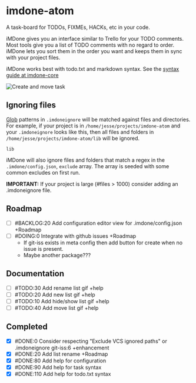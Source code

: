 # imdone-atom
A task-board for TODOs, FIXMEs, HACKs, etc in your code.

iMDone gives you an interface similar to Trello for your TODO comments.  Most tools give you a list of TODO comments with no regard to order.  iMDone lets you sort them in the order you want and keeps them in sync with your project files.

iMDone works best with todo.txt and markdown syntax.  See the [syntax guide at imdone-core](https://github.com/imdone/imdone-core#task-formats)

![Create and move task](https://cloud.githubusercontent.com/assets/233505/8939831/6abf146a-352c-11e5-8689-96dd57d5433e.gif)

Ignoring files
----
[Glob](https://www.npmjs.com/package/glob) patterns in `.imdoneignore` will be matched against files and directories.  For example, if your project is in `/home/jesse/projects/imdone-atom` and your `.imdoneignore` looks like this, then all files and folders in `/home/jesse/projects/imdone-atom/lib` will be ignored.
```
lib
```

iMDone will also ignore files and folders that match a regex in the `.imdone/config.json`, `exclude` array.  The array is seeded with some common excludes on first run.

**IMPORTANT:** If your project is large (#files > 1000) consider adding an .imdoneignore file.

Roadmap
----
- [ ] #BACKLOG:20 Add configuration editor view for .imdone/config.json +Roadmap
- [ ] #DOING:0 Integrate with github issues +Roadmap
  - If git-iss exists in meta config then add button for create when no issue is present.
  - Maybe another package???

Documentation
----
- [ ] #TODO:30 Add rename list gif +help
- [ ] #TODO:20 Add new list gif +help
- [ ] #TODO:10 Add hide/show list gif +help
- [ ] #TODO:40 Add move list gif +help

Completed
----
- [x] #DONE:0 Consider respecting "Exclude VCS ignored paths" or .imdoneignore git-iss:6 +enhancement
- [x] #DONE:20 Add list rename +Roadmap
- [x] #DONE:80 Add help for configuration
- [x] #DONE:90 Add help for task syntax
- [x] #DONE:110 Add help for todo.txt syntax
